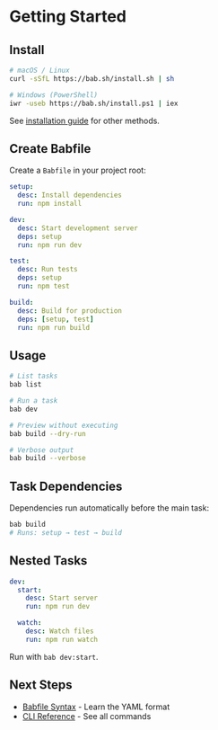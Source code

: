 # Getting Started

## Install

```bash
# macOS / Linux
curl -sSfL https://bab.sh/install.sh | sh

# Windows (PowerShell)
iwr -useb https://bab.sh/install.ps1 | iex
```

See [installation guide](/guide/installation) for other methods.

## Create Babfile

Create a `Babfile` in your project root:

```yaml
setup:
  desc: Install dependencies
  run: npm install

dev:
  desc: Start development server
  deps: setup
  run: npm run dev

test:
  desc: Run tests
  deps: setup
  run: npm test

build:
  desc: Build for production
  deps: [setup, test]
  run: npm run build
```

## Usage

```bash
# List tasks
bab list

# Run a task
bab dev

# Preview without executing
bab build --dry-run

# Verbose output
bab build --verbose
```

## Task Dependencies

Dependencies run automatically before the main task:

```bash
bab build
# Runs: setup → test → build
```

## Nested Tasks

```yaml
dev:
  start:
    desc: Start server
    run: npm run dev

  watch:
    desc: Watch files
    run: npm run watch
```

Run with `bab dev:start`.

## Next Steps

- [Babfile Syntax](/guide/babfile-syntax) - Learn the YAML format
- [CLI Reference](/guide/cli-reference) - See all commands
